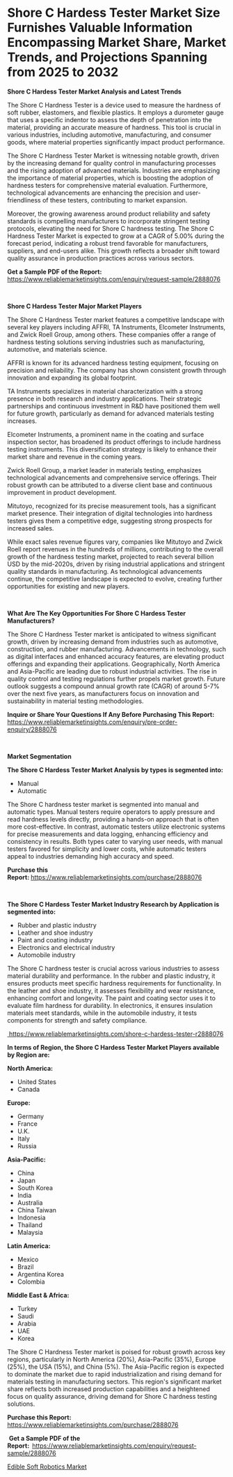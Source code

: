 <p><h1>Shore C Hardess Tester Market Size Furnishes Valuable Information Encompassing Market Share, Market Trends, and Projections Spanning from 2025 to 2032</h1></p><p><strong>Shore C Hardess Tester Market Analysis and Latest Trends</strong></p>
<p><p>The Shore C Hardness Tester is a device used to measure the hardness of soft rubber, elastomers, and flexible plastics. It employs a durometer gauge that uses a specific indentor to assess the depth of penetration into the material, providing an accurate measure of hardness. This tool is crucial in various industries, including automotive, manufacturing, and consumer goods, where material properties significantly impact product performance.</p><p>The Shore C Hardness Tester Market is witnessing notable growth, driven by the increasing demand for quality control in manufacturing processes and the rising adoption of advanced materials. Industries are emphasizing the importance of material properties, which is boosting the adoption of hardness testers for comprehensive material evaluation. Furthermore, technological advancements are enhancing the precision and user-friendliness of these testers, contributing to market expansion.</p><p>Moreover, the growing awareness around product reliability and safety standards is compelling manufacturers to incorporate stringent testing protocols, elevating the need for Shore C hardness testing. The Shore C Hardness Tester Market is expected to grow at a CAGR of 5.00% during the forecast period, indicating a robust trend favorable for manufacturers, suppliers, and end-users alike. This growth reflects a broader shift toward quality assurance in production practices across various sectors.</p></p>
<p><strong>Get a Sample PDF of the Report:&nbsp;</strong> <a href="https://www.reliablemarketinsights.com/enquiry/request-sample/2888076?utm_campaign=1937&utm_medium=2&utm_source=Github&utm_content=ia&utm_term=14032025&utm_id=shore-c-hardess-tester">https://www.reliablemarketinsights.com/enquiry/request-sample/2888076</a></p>
<p>&nbsp;</p>
<p><strong>Shore C Hardess Tester Major Market Players</strong></p>
<p><p>The Shore C Hardness Tester market features a competitive landscape with several key players including AFFRI, TA Instruments, Elcometer Instruments, and Zwick Roell Group, among others. These companies offer a range of hardness testing solutions serving industries such as manufacturing, automotive, and materials science.</p><p>AFFRI is known for its advanced hardness testing equipment, focusing on precision and reliability. The company has shown consistent growth through innovation and expanding its global footprint.</p><p>TA Instruments specializes in material characterization with a strong presence in both research and industry applications. Their strategic partnerships and continuous investment in R&D have positioned them well for future growth, particularly as demand for advanced materials testing increases.</p><p>Elcometer Instruments, a prominent name in the coating and surface inspection sector, has broadened its product offerings to include hardness testing instruments. This diversification strategy is likely to enhance their market share and revenue in the coming years.</p><p>Zwick Roell Group, a market leader in materials testing, emphasizes technological advancements and comprehensive service offerings. Their robust growth can be attributed to a diverse client base and continuous improvement in product development.</p><p>Mitutoyo, recognized for its precise measurement tools, has a significant market presence. Their integration of digital technologies into hardness testers gives them a competitive edge, suggesting strong prospects for increased sales.</p><p>While exact sales revenue figures vary, companies like Mitutoyo and Zwick Roell report revenues in the hundreds of millions, contributing to the overall growth of the hardness testing market, projected to reach several billion USD by the mid-2020s, driven by rising industrial applications and stringent quality standards in manufacturing. As technological advancements continue, the competitive landscape is expected to evolve, creating further opportunities for existing and new players.</p></p>
<p>&nbsp;</p>
<p><strong>What Are The Key Opportunities For Shore C Hardess Tester Manufacturers?</strong></p>
<p><p>The Shore C Hardness Tester market is anticipated to witness significant growth, driven by increasing demand from industries such as automotive, construction, and rubber manufacturing. Advancements in technology, such as digital interfaces and enhanced accuracy features, are elevating product offerings and expanding their applications. Geographically, North America and Asia-Pacific are leading due to robust industrial activities. The rise in quality control and testing regulations further propels market growth. Future outlook suggests a compound annual growth rate (CAGR) of around 5-7% over the next five years, as manufacturers focus on innovation and sustainability in material testing methodologies.</p></p>
<p><strong>Inquire or Share Your Questions If Any Before Purchasing This Report:</strong> <a href="https://www.reliablemarketinsights.com/enquiry/pre-order-enquiry/2888076?utm_campaign=1937&utm_medium=2&utm_source=Github&utm_content=ia&utm_term=14032025&utm_id=shore-c-hardess-tester">https://www.reliablemarketinsights.com/enquiry/pre-order-enquiry/2888076</a></p>
<p>&nbsp;</p>
<p><strong>Market Segmentation</strong></p>
<p><strong>The Shore C Hardess Tester Market Analysis by types is segmented into:</strong></p>
<p><ul><li>Manual</li><li>Automatic</li></ul></p>
<p><p>The Shore C hardness tester market is segmented into manual and automatic types. Manual testers require operators to apply pressure and read hardness levels directly, providing a hands-on approach that is often more cost-effective. In contrast, automatic testers utilize electronic systems for precise measurements and data logging, enhancing efficiency and consistency in results. Both types cater to varying user needs, with manual testers favored for simplicity and lower costs, while automatic testers appeal to industries demanding high accuracy and speed.</p></p>
<p><strong>Purchase this Report:&nbsp;</strong><a href="https://www.reliablemarketinsights.com/purchase/2888076?utm_campaign=1937&utm_medium=2&utm_source=Github&utm_content=ia&utm_term=14032025&utm_id=shore-c-hardess-tester">https://www.reliablemarketinsights.com/purchase/2888076</a></p>
<p>&nbsp;</p>
<p><strong>The Shore C Hardess Tester Market Industry Research by Application is segmented into:</strong></p>
<p><ul><li>Rubber and plastic industry</li><li>Leather and shoe industry</li><li>Paint and coating industry</li><li>Electronics and electrical industry</li><li>Automobile industry</li></ul></p>
<p><p>The Shore C hardness tester is crucial across various industries to assess material durability and performance. In the rubber and plastic industry, it ensures products meet specific hardness requirements for functionality. In the leather and shoe industry, it assesses flexibility and wear resistance, enhancing comfort and longevity. The paint and coating sector uses it to evaluate film hardness for durability. In electronics, it ensures insulation materials meet standards, while in the automobile industry, it tests components for strength and safety compliance.</p></p>
<p><a href="https://www.reliablemarketinsights.com/shore-c-hardess-tester-r2888076?utm_campaign=1937&utm_medium=2&utm_source=Github&utm_content=ia&utm_term=14032025&utm_id=shore-c-hardess-tester">&nbsp;https://www.reliablemarketinsights.com/shore-c-hardess-tester-r2888076</a></p>
<p><strong>In terms of Region, the Shore C Hardess Tester Market Players available by Region are:</strong></p>
<p>
    <p> <strong> North America: </strong>
        <ul>
            <li>United States</li>
            <li>Canada</li>
        </ul>
        </p> 
    <p> <strong> Europe: </strong>
        <ul>
            <li>Germany</li>
            <li>France</li>
            <li>U.K.</li>
            <li>Italy</li>
            <li>Russia</li>
        </ul>
        </p> 
    <p> <strong> Asia-Pacific: </strong>
        <ul>
            <li>China</li>
            <li>Japan</li>
            <li>South Korea</li>
            <li>India</li>
            <li>Australia</li>
            <li>China Taiwan</li>
            <li>Indonesia</li>
            <li>Thailand</li>
            <li>Malaysia</li>
        </ul>
        </p> 
    <p> <strong> Latin America: </strong>
        <ul>
            <li>Mexico</li>
            <li>Brazil</li>
            <li>Argentina Korea</li>
            <li>Colombia</li>
        </ul>
        </p> 
    <p> <strong> Middle East & Africa: </strong>
        <ul>
            <li>Turkey</li>
            <li>Saudi</li>
            <li>Arabia</li>
            <li>UAE</li>
            <li>Korea</li>
        </ul>
    </p>
    </p>
<p><p>The Shore C Hardness Tester market is poised for robust growth across key regions, particularly in North America (20%), Asia-Pacific (35%), Europe (25%), the USA (15%), and China (5%). The Asia-Pacific region is expected to dominate the market due to rapid industrialization and rising demand for materials testing in manufacturing sectors. This region's significant market share reflects both increased production capabilities and a heightened focus on quality assurance, driving demand for Shore C hardness testing solutions.</p></p>
<p><strong>Purchase this Report: </strong><a href="https://www.reliablemarketinsights.com/purchase/2888076?utm_campaign=1937&utm_medium=2&utm_source=Github&utm_content=ia&utm_term=14032025&utm_id=shore-c-hardess-tester">https://www.reliablemarketinsights.com/purchase/2888076</a></p>
<p>&nbsp;<strong>Get a Sample PDF of the Report:&nbsp;&nbsp;</strong><a href="https://www.reliablemarketinsights.com/enquiry/request-sample/2888076?utm_campaign=1937&utm_medium=2&utm_source=Github&utm_content=ia&utm_term=14032025&utm_id=shore-c-hardess-tester">https://www.reliablemarketinsights.com/enquiry/request-sample/2888076</a></p>
<p><strong></strong></p>
<p><p><a href="https://github.com/bmorecock/Market-Research-Report-List-6/blob/main/edible-soft-robotics-market.md?utm_campaign=1937&utm_medium=2&utm_source=Github&utm_content=ia&utm_term=14032025&utm_id=shore-c-hardess-tester">Edible Soft Robotics Market</a></p></p>